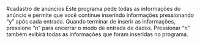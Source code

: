 #cadastro de anúncios
Este programa pede todas as informações do anúncio e permite que você continue inserindo informações pressionando “y” após cada entrada. Quando terminar de inserir as informações, pressione “n” para encerrar o modo de entrada de dados. Pressionar “n” também exibirá todas as informações que foram inseridas no programa.
